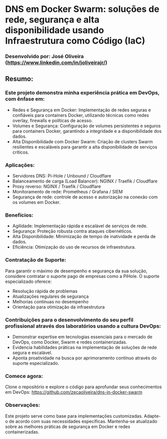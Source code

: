 # DNS em Docker Swarm: soluções de rede, segurança e alta disponibilidade usando Infraestrutura como Código (IaC)

### Desenvolvido por: José Oliveira (https://www.linkedin.com/in/joliveirajr/)

## Resumo:

### Este projeto demonstra minha experiência prática em DevOps, com ênfase em:

- Redes e Segurança em Docker: Implementação de redes seguras e confiáveis para containers Docker, utilizando técnicas como redes overlay, firewalls e políticas de acesso.
- Volumes e Segurança: Configuração de volumes persistentes e seguros para containers Docker, garantindo a integridade e a disponibilidade dos dados.
- Alta Disponibilidade com Docker Swarm: Criação de clusters Swarm resilientes e escaláveis para garantir a alta disponibilidade de serviços críticos.

### Aplicações:

- Servidores DNS: Pi-Hole / Unbound / Cloudflare
- Balanceamento de carga (Load Balancer): NGINX / Traefik / Cloudflare
- Proxy reverso: NGINX / Traefik / Cloudflare
- Monitoramento de rede: Prometheus / Grafana / SIEM
- Segurança de rede: controle de acesso e autorização na conexão com os volumes em Docker.
  
### Benefícios:

- Agilidade: Implementação rápida e escalável de serviços de rede.
- Segurança: Proteção robusta contra ataques cibernéticos.
- Alta Disponibilidade: Minimização de tempo de inatividade e perda de dados.
- Eficiência: Otimização do uso de recursos de infraestrutura.

### Contratação de Suporte:

Para garantir o máximo de desempenho e segurança da sua solução, considere contratar o suporte pago de empresas como a PiHole. O suporte especializado oferece:

- Resolução rápida de problemas
- Atualizações regulares de segurança
- Melhorias contínuas no desempenho
- Orientação para otimização da infraestrutura

### Contribuições para o desenvolvimento do seu perfil profissional através dos laboratórios usando a cultura DevOps:

- Demonstrar expertise em tecnologias essenciais para o mercado de DevOps, como Docker, Swarm e redes containerizadas.
- Evidencia habilidades práticas na implementação de soluções de rede segura e escalável.
- Aponta proatividade na busca por aprimoramento contínuo através do suporte especializado.
  
### Comece agora:

Clone o repositório e explore o código para aprofundar seus conhecimentos em DevOps: https://github.com/zecaoliveira/dns-in-docker-swarm

### Observações:

Este projeto serve como base para implementações customizadas. Adapte-o de acordo com suas necessidades específicas.
Mantenha-se atualizado sobre as melhores práticas de segurança em Docker e redes containerizadas.
